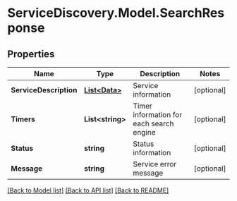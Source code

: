 # ServiceDiscovery.Model.SearchResponse
## Properties

Name | Type | Description | Notes
------------ | ------------- | ------------- | -------------
**ServiceDescription** | [**List&lt;Data&gt;**](Data.md) | Service information | [optional] 
**Timers** | **List&lt;string&gt;** | Timer information for each search engine | [optional] 
**Status** | **string** | Status information | [optional] 
**Message** | **string** | Service error message | [optional] 

[[Back to Model list]](../README.md#documentation-for-models) [[Back to API list]](../README.md#documentation-for-api-endpoints) [[Back to README]](../README.md)

